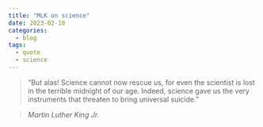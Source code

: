 ```yaml
---
title: "MLK on science"
date: 2023-02-10
categories:
  - blog
tags:
  - quote
  - science
---
```


> “But alas! Science cannot now rescue us, for even the scientist is lost in the terrible midnight of our age. Indeed, science gave us the very instruments that threaten to bring universal suicide.”
  
> <cite>Martin Luther King Jr.</cite>

